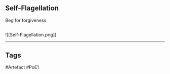## Self-Flagellation
Beg for forgiveness.
##
![[Self-Flagellation.png]]

---
## Tags
#Artefact
#PoE1